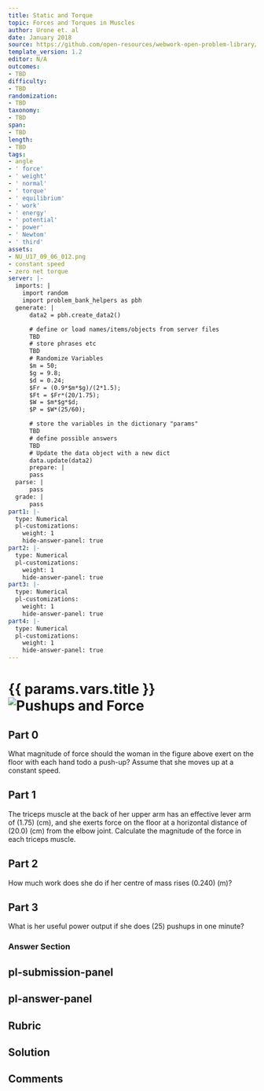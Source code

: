 ```yaml
---
title: Static and Torque
topic: Forces and Torques in Muscles
author: Urone et. al
date: January 2018
source: https://github.com/open-resources/webwork-open-problem-library/tree/master/Contrib/BrockPhysics/College_Physics_Urone/9.Static_and_Torque/9-06.Forces_and_Torques_in_Muscles/NU_U17_09_06_012.pg
template_version: 1.2
editor: N/A
outcomes:
- TBD
difficulty:
- TBD
randomization:
- TBD
taxonomy:
- TBD
span:
- TBD
length:
- TBD
tags:
- angle
- ' force'
- ' weight'
- ' normal'
- ' torque'
- ' equilibrium'
- ' work'
- ' energy'
- ' potential'
- ' power'
- ' Newtom'
- ' third'
assets:
- NU_U17_09_06_012.png
- constant speed
- zero net torque
server: |-
  imports: |
    import random
    import problem_bank_helpers as pbh
  generate: |
      data2 = pbh.create_data2()

      # define or load names/items/objects from server files
      TBD
      # store phrases etc
      TBD
      # Randomize Variables
      $m = 50;
      $g = 9.8;
      $d = 0.24;
      $Fr = (0.9*$m*$g)/(2*1.5);
      $Ft = $Fr*(20/1.75);
      $W = $m*$g*$d;
      $P = $W*(25/60);

      # store the variables in the dictionary "params"
      TBD
      # define possible answers
      TBD
      # Update the data object with a new dict
      data.update(data2)
      prepare: |
      pass
  parse: |
      pass
  grade: |
      pass
part1: |-
  type: Numerical
  pl-customizations:
    weight: 1
    hide-answer-panel: true
part2: |-
  type: Numerical
  pl-customizations:
    weight: 1
    hide-answer-panel: true
part3: |-
  type: Numerical
  pl-customizations:
    weight: 1
    hide-answer-panel: true
part4: |-
  type: Numerical
  pl-customizations:
    weight: 1
    hide-answer-panel: true
---
```


# {{ params.vars.title }}![Pushups and Force](NU_U17_09_06_012.png)

## Part 0 
What magnitude of force should the woman in the figure above exert on the floor with each hand todo a push-up? Assume that she moves up at a constant speed. 
## Part 1 
The triceps muscle at the back of her upper arm has an effective lever arm of (1.75) (cm), and she exerts force on the floor at a horizontal distance of (20.0) (cm) from the elbow joint. Calculate the magnitude of the force in each triceps muscle. 
## Part 2 
How much work does she do if her centre of mass rises (0.240) (m)? 
## Part 3 
What is her useful power output if she does (25) pushups in one minute? 


### Answer Section 


## pl-submission-panel 


## pl-answer-panel 


## Rubric 


## Solution 


## Comments 


